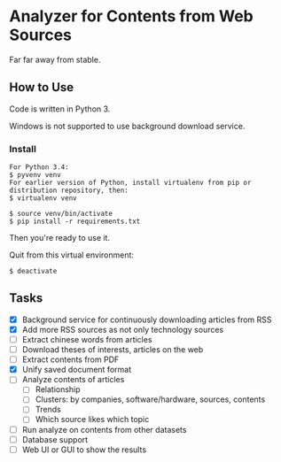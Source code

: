 # Analyzer for Contents from Web Sources

Far far away from stable.

## How to Use

Code is written in Python 3.

Windows is not supported to use background download service.

### Install

```
For Python 3.4:
$ pyvenv venv
For earlier version of Python, install virtualenv from pip or distribution repository, then:
$ virtualenv venv

$ source venv/bin/activate
$ pip install -r requirements.txt
```

Then you're ready to use it.

Quit from this virtual environment:

```
$ deactivate
```

## Tasks

- [x] Background service for continuously downloading articles from RSS
- [x] Add more RSS sources as not only technology sources
- [ ] Extract chinese words from articles
- [ ] Download theses of interests, articles on the web
- [ ] Extract contents from PDF
- [x] Unify saved document format
- [ ] Analyze contents of articles
    - [ ] Relationship
    - [ ] Clusters: by companies, software/hardware, sources, contents
    - [ ] Trends
    - [ ] Which source likes which topic
- [ ] Run analyze on contents from other datasets
- [ ] Database support
- [ ] Web UI or GUI to show the results
